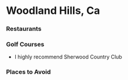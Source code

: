 # Woodland Hills, Ca

### Restaurants

### Golf Courses
 - I highly recommend Sherwood Country Club
 
### Places to Avoid
